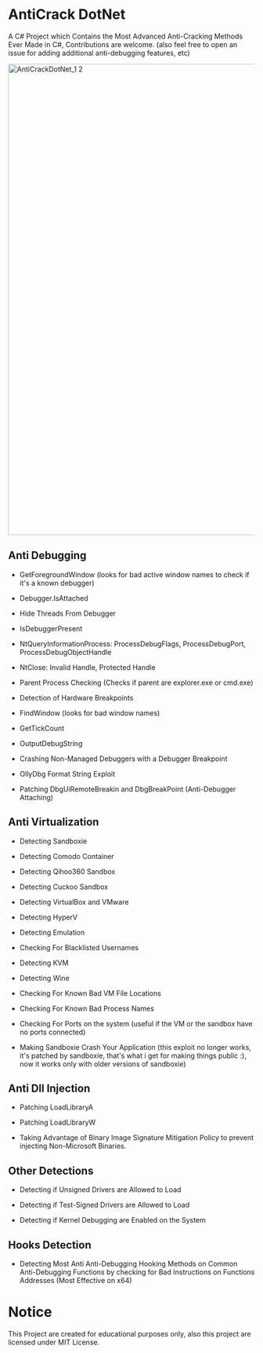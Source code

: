 # AntiCrack DotNet
A C# Project which Contains the Most Advanced Anti-Cracking Methods Ever Made in C#, Contributions are welcome. (also feel free to open an issue for adding additional anti-debugging features, etc)

<img width="960" alt="AntiCrackDotNet_1 2" src="https://user-images.githubusercontent.com/90452585/180578537-d3817dc7-6398-4c3b-b7aa-a46d6a604d45.PNG">

## Anti Debugging
* GetForegroundWindow (looks for bad active window names to check if it's a known debugger)

* Debugger.IsAttached

* Hide Threads From Debugger

* IsDebuggerPresent

* NtQueryInformationProcess: ProcessDebugFlags, ProcessDebugPort, ProcessDebugObjectHandle

* NtClose: Invalid Handle, Protected Handle

* Parent Process Checking (Checks if parent are explorer.exe or cmd.exe)

* Detection of Hardware Breakpoints

* FindWindow (looks for bad window names)

* GetTickCount

* OutputDebugString

* Crashing Non-Managed Debuggers with a Debugger Breakpoint

* OllyDbg Format String Exploit

* Patching DbgUiRemoteBreakin and DbgBreakPoint (Anti-Debugger Attaching)

## Anti Virtualization
* Detecting Sandboxie

* Detecting Comodo Container

* Detecting Qihoo360 Sandbox

* Detecting Cuckoo Sandbox

* Detecting VirtualBox and VMware

* Detecting HyperV

* Detecting Emulation

* Checking For Blacklisted Usernames

* Detecting KVM

* Detecting Wine

* Checking For Known Bad VM File Locations

* Checking For Known Bad Process Names

* Checking For Ports on the system (useful if the VM or the sandbox have no ports connected)

* Making Sandboxie Crash Your Application (this exploit no longer works, it's patched by sandboxie, that's what i get for making things public :), now it works only with older versions of sandboxie)

## Anti Dll Injection
* Patching LoadLibraryA

* Patching LoadLibraryW

* Taking Advantage of Binary Image Signature Mitigation Policy to prevent injecting Non-Microsoft Binaries.

## Other Detections
* Detecting if Unsigned Drivers are Allowed to Load

* Detecting if Test-Signed Drivers are Allowed to Load

* Detecting if Kernel Debugging are Enabled on the System

## Hooks Detection
* Detecting Most Anti Anti-Debugging Hooking Methods on Common Anti-Debugging Functions by checking for Bad Instructions on Functions Addresses (Most Effective on x64)

# Notice
This Project are created for educational purposes only, also this project are licensed under MIT License.
